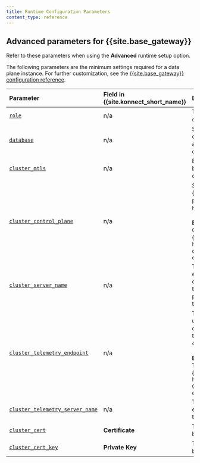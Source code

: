 ```yaml
---
title: Runtime Configuration Parameters
content_type: reference
---
```


## Advanced parameters for {{site.base_gateway}}

Refer to these parameters when using the **Advanced** runtime setup option.

The following parameters are the minimum settings required for a data plane instance.
For further customization, see the
[{{site.base_gateway}} configuration reference](/gateway/latest/reference/configuration).

 Parameter                            | Field in {{site.konnect_short_name}} | Description and Value
:-------------------------------------|:------------------------------|:----------------------
 [`role`](/gateway/latest/reference/configuration/#role) | n/a  | The role of the node, in this case `data_plane`.
 [`database`](/gateway/latest/reference/configuration/#database) | n/a | Specifies whether this node connects directly to a database. For a data plane, this setting is always `off`.
 [`cluster_mtls`](/gateway/latest/reference/configuration/#cluster_mtls) | n/a | Enables mTLS on connections between the control plane and the data plane. In this case, set to  `"pki"`.
 [`cluster_control_plane`](/gateway/latest/reference/configuration/#cluster_control_plane) | n/a | Sets the address of the {{site.konnect_short_name}} control plane. Must be in the format `host:port`, with port set to `443`. <br><br> **Example:**<br>Control plane endpoint in {{site.konnect_short_name}}:<br>`https://example.cp.khcp.konghq.com`<br>configuration value:<br>`example.cp.khcp.konghq.com:443`
 [`cluster_server_name`](/gateway/latest/reference/configuration/#cluster_server_name) | n/a | The SNI (Server Name Indication extension) to use for data plane connections to the control plane through TLS. When not set, data plane will use `kong_clustering` as the SNI.
 [`cluster_telemetry_endpoint`](/gateway/latest/reference/configuration/#cluster_telemetry_endpoint) | n/a | The address that the data plane uses to send Analytics telemetry data to the control plane. Must be in the format `host:port`, with port set to `443`. <br><br> **Example:**<br>Telemetry endpoint in {{site.konnect_short_name}}:<br>`https://example.tp.khcp.konghq.com`<br>Configuration value:<br>`example.tp.khcp.konghq.com:443`
 [`cluster_telemetry_server_name`](/gateway/latest/reference/configuration/#cluster_telemetry_server_name) | n/a | The SNI (Server Name Indication extension) to use for Analytics telemetry data.
 [`cluster_cert`](/gateway/latest/reference/configuration/#cluster_cert) | **Certificate** | The certificate used for mTLS between CP/DP nodes.
 [`cluster_cert_key`](/gateway/latest/reference/configuration/#cluster_cert_key) | **Private Key** | The private key used for mTLS between CP/DP nodes.
